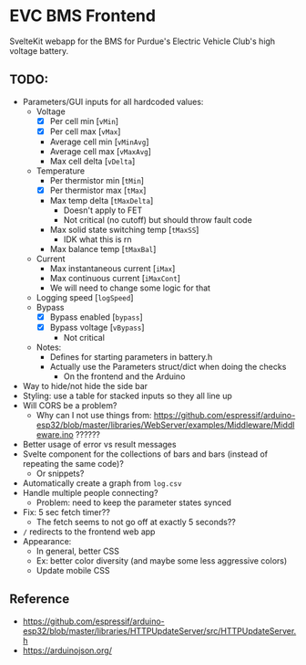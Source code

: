 # EVC BMS Frontend

SvelteKit webapp for the BMS for Purdue's Electric Vehicle Club's high voltage battery.

## TODO:

- Parameters/GUI inputs for all hardcoded values:
	- Voltage
		- [x] Per cell min [`vMin`]
		- [x] Per cell max [`vMax`]
		- Average cell min [`vMinAvg`]
		- Average cell max [`vMaxAvg`]
		- Max cell delta [`vDelta`]
	- Temperature
		- Per thermistor min [`tMin`]
		- [x] Per thermistor max [`tMax`]
		- Max temp delta [`tMaxDelta`]
			- Doesn't apply to FET
			- Not critical (no cutoff) but should throw fault code
		- Max solid state switching temp [`tMaxSS`]
			- IDK what this is rn
		- Max balance temp [`tMaxBal`]
	- Current
		- Max instantaneous current [`iMax`]
		- Max continuous current [`iMaxCont`]
		- We will need to change some logic for that
	- Logging speed [`logSpeed`]
	- Bypass
		- [x] Bypass enabled [`bypass`]
		- [x] Bypass voltage [`vBypass`]
			- Not critical
	- Notes:
		- Defines for starting parameters in battery.h
		- Actually use the Parameters struct/dict when doing the checks
			- On the frontend and the Arduino
- Way to hide/not hide the side bar
- Styling: use a table for stacked inputs so they all line up
- Will CORS be a problem?
	- Why can I not use things from: https://github.com/espressif/arduino-esp32/blob/master/libraries/WebServer/examples/Middleware/Middleware.ino ??????
- Better usage of error vs result messages
- Svelte component for the collections of bars and bars (instead of repeating the same code)?
	- Or snippets?
- Automatically create a graph from `log.csv`
- Handle multiple people connecting?
	- Problem: need to keep the parameter states synced
- Fix: 5 sec fetch timer??
	- The fetch seems to not go off at exactly 5 seconds??
- `/` redirects to the frontend web app
- Appearance:
	- In general, better CSS
	- Ex: better color diversity (and maybe some less aggressive colors)
	- Update mobile CSS

## Reference

- https://github.com/espressif/arduino-esp32/blob/master/libraries/HTTPUpdateServer/src/HTTPUpdateServer.h
- https://arduinojson.org/
